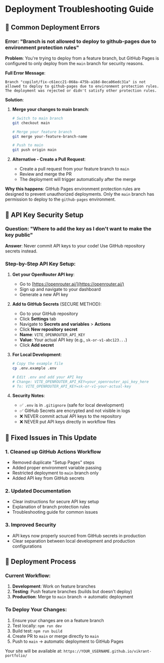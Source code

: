 # Deployment Troubleshooting Guide

## 🚨 Common Deployment Errors

### Error: "Branch is not allowed to deploy to github-pages due to environment protection rules"

**Problem**: You're trying to deploy from a feature branch, but GitHub Pages is configured to only deploy from the `main` branch for security reasons.

**Full Error Message**:
```
Branch "copilot/fix-c61ecc21-068a-475b-a18d-8eca06edc31a" is not allowed to deploy to github-pages due to environment protection rules.
The deployment was rejected or didn't satisfy other protection rules.
```

**Solution**:
1. **Merge your changes to main branch**:
   ```bash
   # Switch to main branch
   git checkout main
   
   # Merge your feature branch
   git merge your-feature-branch-name
   
   # Push to main
   git push origin main
   ```

2. **Alternative - Create a Pull Request**:
   - Create a pull request from your feature branch to `main`
   - Review and merge the PR
   - The deployment will trigger automatically after the merge

**Why this happens**: GitHub Pages environment protection rules are designed to prevent unauthorized deployments. Only the `main` branch has permission to deploy to the `github-pages` environment.

## 🔐 API Key Security Setup

### Question: "Where to add the key as I don't want to make the key public"

**Answer**: Never commit API keys to your code! Use GitHub repository secrets instead.

### Step-by-Step API Key Setup:

1. **Get your OpenRouter API key**:
   - Go to [https://openrouter.ai/](https://openrouter.ai/)
   - Sign up and navigate to your dashboard
   - Generate a new API key

2. **Add to GitHub Secrets** (SECURE METHOD):
   - Go to your GitHub repository
   - Click **Settings** tab
   - Navigate to **Secrets and variables** > **Actions**
   - Click **New repository secret**
   - **Name**: `VITE_OPENROUTER_API_KEY`
   - **Value**: Your actual API key (e.g., `sk-or-v1-abc123...`)
   - Click **Add secret**

3. **For Local Development**:
   ```bash
   # Copy the example file
   cp .env.example .env
   
   # Edit .env and add your API key
   # Change: VITE_OPENROUTER_API_KEY=your_openrouter_api_key_here
   # To: VITE_OPENROUTER_API_KEY=sk-or-v1-your-actual-key
   ```

4. **Security Notes**:
   - ✅ `.env` is in `.gitignore` (safe for local development)
   - ✅ GitHub Secrets are encrypted and not visible in logs
   - ❌ NEVER commit actual API keys to the repository
   - ❌ NEVER put API keys directly in workflow files

## 🔧 Fixed Issues in This Update

### 1. Cleaned up GitHub Actions Workflow
- Removed duplicate "Setup Pages" steps
- Added proper environment variable passing
- Restricted deployment to `main` branch only
- Added API key from GitHub secrets

### 2. Updated Documentation
- Clear instructions for secure API key setup
- Explanation of branch protection rules
- Troubleshooting guide for common issues

### 3. Improved Security
- API keys now properly sourced from GitHub secrets in production
- Clear separation between local development and production configurations

## 🚀 Deployment Process

### Current Workflow:
1. **Development**: Work on feature branches
2. **Testing**: Push feature branches (builds but doesn't deploy)
3. **Production**: Merge to `main` branch → automatic deployment

### To Deploy Your Changes:
1. Ensure your changes are on a feature branch
2. Test locally: `npm run dev`
3. Build test: `npm run build`
4. Create PR to `main` or merge directly to `main`
5. Push to `main` → automatic deployment to GitHub Pages

Your site will be available at: `https://YOUR_USERNAME.github.io/vikrant-portfolio/`